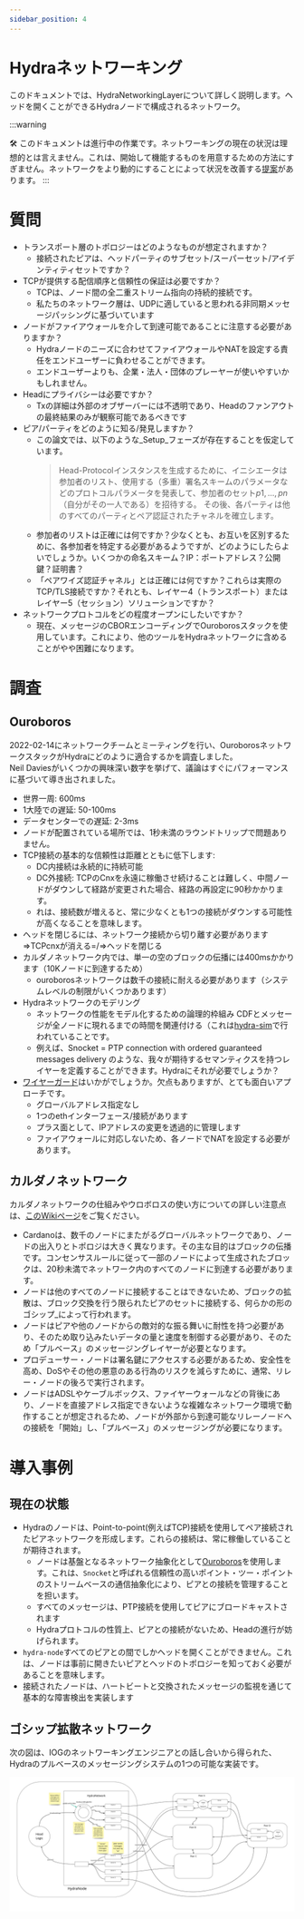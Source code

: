 ```yaml
---
sidebar_position: 4
---
```


# Hydraネットワーキング

このドキュメントでは、HydraNetworkingLayerについて詳しく説明します。ヘッドを開くことができるHydraノードで構成されるネットワーク。

:::warning

🛠 このドキュメントは進行中の作業です。ネットワーキングの現在の状況は理想的とは言えません。これは、開始して機能するものを用意するための方法にすぎません。ネットワークをより動的にすることによって状況を改善する[提案](https://github.com/input-output-hk/hydra/pull/237)があります。
:::

# 質問

* トランスポート層のトポロジーはどのようなものが想定されますか？
  * 接続されたピアは、ヘッドパーティのサブセット/スーパーセット/アイデンティティセットですか？
* TCPが提供する配信順序と信頼性の保証は必要ですか？
  * TCPは、ノード間の全二重ストリーム指向の持続的接続です。
  * 私たちのネットワーク層は、UDPに適していると思われる非同期メッセージパッシングに基づいています
* ノードがファイアウォールを介して到達可能であることに注意する必要がありますか？
  * Hydraノードのニーズに合わせてファイアウォールやNATを設定する責任をエンドユーザーに負わせることができます。
  * エンドユーザーよりも、企業・法人・団体のプレーヤーが使いやすいかもしれません。
* Headにプライバシーは必要ですか？
  * Txの詳細は外部のオブザーバーには不透明であり、Headのファンアウトの最終結果のみが観察可能であるべきです
* ピア/パーティをどのように知る/発見しますか？
  * この論文では、以下のような_Setup_フェーズが存在することを仮定しています。
    > Head-Protocolインスタンスを生成するために、イニシエータは参加者のリスト、使用する（多重）署名スキームのパラメータなどのプロトコルパラメータを発表して、参加者のセット${p1,...,pn}$（自分がその一人である）を招待する。
    > その後、各パーティは他のすべてのパーティとペア認証されたチャネルを確立します。
  * 参加者のリストは正確には何ですか？少なくとも、お互いを区別するために、各参加者を特定する必要があるようですが、どのようにしたらよいでしょうか。いくつかの命名スキーム？IP：ポートアドレス？公開鍵？証明書？
  * 「ペアワイズ認証チャネル」とは正確には何ですか？これらは実際のTCP/TLS接続ですか？それとも、レイヤー4（トランスポート）またはレイヤー5（セッション）ソリューションですか？
* ネットワークプロトコルをどの程度オープンにしたいですか？
  * 現在、メッセージのCBORエンコーディングでOuroborosスタックを使用しています。これにより、他のツールをHydraネットワークに含めることがやや困難になります。

# 調査

## Ouroboros

2022-02-14にネットワークチームとミーティングを行い、OuroborosネットワークスタックがHydraにどのように適合するかを調査しました。  
Neil Daviesがいくつかの興味深い数字を挙げて、議論はすぐにパフォーマンスに基づいて導き出されました。

* 世界一周: 600ms
* 1大陸での遅延: 50-100ms
* データセンターでの遅延: 2-3ms
* ノードが配置されている場所では、1秒未満のラウンドトリップで問題ありません。
* TCP接続の基本的な信頼性は距離とともに低下します:
   * DC内接続は永続的に持続可能
   * DC外接続: TCPのCnxを永遠に稼働させ続けることは難しく、中間ノードがダウンして経路が変更された場合、経路の再設定に90秒かかります。
   * れは、接続数が増えると、常に少なくとも1つの接続がダウンする可能性が高くなることを意味します。
* ヘッドを閉じるには、ネットワーク接続から切り離す必要があります=>TCPcnxが消える=/=>ヘッドを閉じる
* カルダノネットワーク内では、単一の空のブロックの伝播には400msかかります（10Kノードに到達するため）
     * ouroborosネットワークは数千の接続に耐える必要があります（システムレベルの制限がいくつかあります）
* Hydraネットワークのモデリング
   * ネットワークの性能をモデル化するための論理的枠組み CDFとメッセージが全ノードに現れるまでの時間を関連付ける（これは[hydra-sim](https://github.com/input-output-hk/hydra-sim)で行われていることです。
   * 例えば、Snocket = PTP connection with ordered guaranteed messages delivery のような、我々が期待するセマンティクスを持つレイヤーを定義することができます。Hydraにそれが必要でしょうか？
* [ワイヤーガード](https://wireguard.io)はいかがでしょうか。欠点もありますが、とても面白いアプローチです。
    * グローバルアドレス指定なし
    * 1つのethインターフェース/接続があります
    * プラス面として、IPアドレスの変更を透過的に管理します
    * ファイアウォールに対応しないため、各ノードでNATを設定する必要があります。

## カルダノネットワーク

カルダノネットワークの仕組みやウロボロスの使い方についての詳しい注意点は、[このWikiページ](https://github.com/input-output-hk/hydra.wiki/blob/master/Networking.md#L1)をご覧ください。

* Cardanoは、数千のノードにまたがるグローバルネットワークであり、ノードの出入りとトポロジは大きく異なります。その主な目的はブロックの伝播です。コンセンサスルールに従って一部のノードによって生成されたブロックは、20秒未満でネットワーク内のすべてのノードに到達する必要があります。
* ノードは他のすべてのノードに接続することはできないため、ブロックの拡散は、ブロック交換を行う限られたピアのセットに接続する、何らかの形のゴシップ_によって行われます。
* ノードはピアや他のノードからの敵対的な振る舞いに耐性を持つ必要があり、そのため取り込みたいデータの量と速度を制御する必要があり、そのため「プルベース」のメッセージングレイヤーが必要となります。
* プロデューサー・ノードは署名鍵にアクセスする必要があるため、安全性を高め、DoSやその他の悪意のある行為のリスクを減らすために、通常、リレー・ノードの後ろで実行されます。
* ノードはADSLやケーブルボックス、ファイヤーウォールなどの背後にあり、ノードを直接アドレス指定できないような複雑なネットワーク環境で動作することが想定されるため、ノードが外部から到達可能なリレーノードへの接続を「開始」し、「プルベース」のメッセージングが必要になります。

# 導入事例

## 現在の状態

* Hydraのノードは、Point-to-point(例えばTCP)接続を使用してペア接続されたピアネットワークを形成します。これらの接続は、常に稼働していることが期待されます。
  * ノードは基盤となるネットワーク抽象化として[Ouroboros](https://github.com/input-output-hk/ouroboros-network/)を使用します。これは、`Snocket`と呼ばれる信頼性の高いポイント・ツー・ポイントのストリームベースの通信抽象化により、ピアとの接続を管理することを担います。
  * すべてのメッセージは、PTP接続を使用してピアにブロードキャストされます
  * Hydraプロトコルの性質上、ピアとの接続がないため、Headの進行が妨げられます。
* `hydra-node`すべてのピアとの間でしかヘッドを開くことができません。これは、ノードは事前に開きたいピアとヘッドのトポロジーを知っておく必要があることを意味します。
* 接続されたノードは、ハートビートと交換されたメッセージの監視を通じて基本的な障害検出を実装します

## ゴシップ拡散ネットワーク

次の図は、IOGのネットワーキングエンジニアとの話し合いから得られた、Hydraのプルベースのメッセージングシステムの1つの可能な実装です。

![Hydra pull-based network](./hydra-pull-based-network.jpg)
